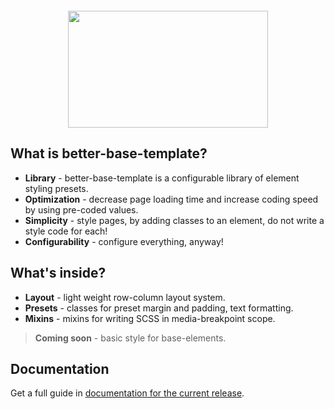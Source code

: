 <p style="margin-top: 20px" align="center">
    <img height="187" width="320" src="https://user-images.githubusercontent.com/29531824/33828830-4c914bd4-de76-11e7-9d1a-a96d916f084b.png">
</p>

## What is better-base-template?

- **Library** - better-base-template is a configurable library of element styling presets.
- **Optimization** - decrease page loading time and increase coding speed by using pre-coded values.
- **Simplicity** - style pages, by adding classes to an element, do not write a style code for each!
- **Configurability** - configure everything, anyway!

## What's inside?

- **Layout** - light weight row-column layout system.
- **Presets** - classes for preset margin and padding, text formatting.
- **Mixins** - mixins for writing SCSS in media-breakpoint scope.

>  **Coming soon** - basic style for base-elements.

## Documentation

Get a full guide in [documentation for the current release](/docs/README.md).
